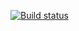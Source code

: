 [![Build status](https://ci.appveyor.com/api/projects/status/yv2vmj4p2u5lbjvy/branch/master?svg=true)](https://ci.appveyor.com/project/AlinaChekrizova/carddelivery/branch/master)